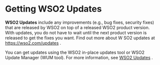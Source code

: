 # Getting WSO2 Updates

**WSO2 Updates** include any improvements (e.g., bug fixes, security
fixes) that are released by WSO2 on top of a released WSO2 product
version. With updates, you do not have to wait until the next product
version is released to get the fixes you want. Find out more about W SO2
updates at <https://wso2.com/updates> .

You can get updates using the WSO2 in-place updates tool or WSO2 Update
Manager (WUM tool). For more information, see [WSO2
Updates](https://docs.wso2.com/display/updates/Introduction) .

  

